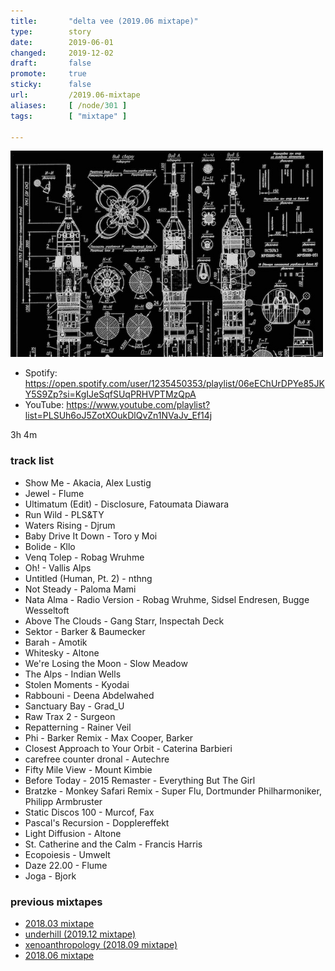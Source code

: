 ```yaml
---
title:       "delta vee (2019.06 mixtape)"
type:        story
date:        2019-06-01
changed:     2019-12-02
draft:       false
promote:     true
sticky:      false
url:         /2019.06-mixtape
aliases:     [ /node/301 ]
tags:        [ "mixtape" ]

---
```


<img border="0" alt="" src="/images/delta-vee-600.jpg" width="500" />

- Spotify: https://open.spotify.com/user/1235450353/playlist/06eEChUrDPYe85JKY5S9Zp?si=KgIJeSqfSUqPRHVPTMzQpA
- YouTube: https://www.youtube.com/playlist?list=PLSUh6oJ5ZotXOukDlQvZn1NVaJv_Ef14j

3h 4m

<!--more-->

### track list

- Show Me - Akacia, Alex Lustig
- Jewel - Flume
- Ultimatum (Edit) - Disclosure, Fatoumata Diawara
- Run Wild - PLS&TY
- Waters Rising - Djrum
- Baby Drive It Down - Toro y Moi
- Bolide - Kllo
- Venq Tolep - Robag Wruhme
- Oh! - Vallis Alps
- Untitled (Human, Pt. 2) - nthng
- Not Steady - Paloma Mami
- Nata Alma - Radio Version - Robag Wruhme, Sidsel Endresen, Bugge Wesseltoft
- Above The Clouds - Gang Starr, Inspectah Deck
- Sektor - Barker & Baumecker
- Barah - Amotik
- Whitesky - Altone
- We're Losing the Moon - Slow Meadow
- The Alps - Indian Wells
- Stolen Moments - Kyodai
- Rabbouni - Deena Abdelwahed
- Sanctuary Bay - Grad_U
- Raw Trax 2 - Surgeon
- Repatterning - Rainer Veil
- Phi - Barker Remix - Max Cooper, Barker
- Closest Approach to Your Orbit - Caterina Barbieri
- carefree counter dronal - Autechre
- Fifty Mile View - Mount Kimbie
- Before Today - 2015 Remaster - Everything But The Girl
- Bratzke - Monkey Safari Remix - Super Flu, Dortmunder Philharmoniker, Philipp Armbruster
- Static Discos 100 - Murcof, Fax
- Pascal's Recursion - Dopplereffekt
- Light Diffusion - Altone
- St. Catherine and the Calm - Francis Harris
- Ecopoiesis - Umwelt
- Daze 22.00 - Flume
- Joga - Bjork

### previous mixtapes

- [2018.03 mixtape](http://eed3si9n.com/2019.03-mixtape)
- [underhill (2019.12 mixtape)](http://eed3si9n.com/2018.12-mixtape)
- [xenoanthropology (2018.09 mixtape)](http://eed3si9n.com/2018.09-mixtape)
- [2018.06 mixtape](http://eed3si9n.com/2018.06-mixtape)

 [1]: https://genius.com/Akacia-show-me-lyrics
 [3]: https://genius.com/Disclosure-ultimatum-lyrics
 [4]: https://lyricstranslate.com/en/v%C3%A4rttin%C3%A4-k%C3%A4ppee-lyrics.html
 [4b]: https://lyricstranslate.com/en/k%C3%A4ppee-no-good.html
